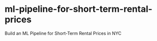 # ml-pipeline-for-short-term-rental-prices
Build an ML Pipeline for Short-Term Rental Prices in NYC
